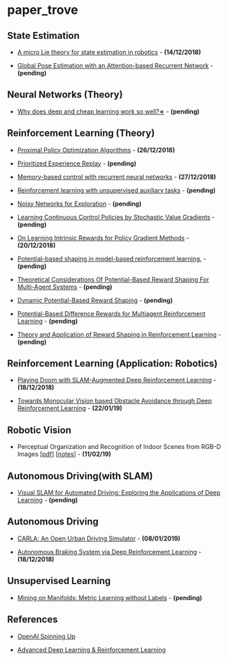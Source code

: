 # paper_trove


## State Estimation

- [A micro Lie theory for state estimation in robotics](https://arxiv.org/pdf/1812.01537.pdf) - **(14/12/2018)**

- [Global Pose Estimation with an Attention-based Recurrent Network](https://arxiv.org/pdf/1802.06857.pdf) - **(pending)**


## Neural Networks (Theory)

- [Why does deep and cheap learning work so well?∗](https://arxiv.org/pdf/1608.08225.pdf) - **(pending)**



## Reinforcement Learning (Theory)

- [Proximal Policy Optimization Algorithms](https://arxiv.org/pdf/1707.06347.pdf) - **(26/12/2018)**

- [Prioritized Experience Replay](https://arxiv.org/pdf/1511.05952.pdf) - **(pending)**

- [Memory-based control with recurrent neural networks](http://rll.berkeley.edu/deeprlworkshop/papers/rdpg.pdf) - **(27/12/2018)** 

- [Reinforcement learning with unsupervised auxiliary tasks](https://arxiv.org/pdf/1611.05397.pdf) - **(pending)**

- [Noisy Networks for Exploration](https://arxiv.org/pdf/1706.10295.pdf) - **(pending)**

- [Learning Continuous Control Policies by Stochastic Value Gradients](https://papers.nips.cc/paper/5796-learning-continuous-control-policies-by-stochastic-value-gradients.pdf) - **(pending)**

- [On Learning Intrinsic Rewards for Policy Gradient Methods](https://arxiv.org/pdf/1804.06459.pdf) - **(20/12/2018)**

- [Potential-based shaping in model-based reinforcement learning.](https://www.aaai.org/Papers/AAAI/2008/AAAI08-096.pdf) - **(pending)**

- [Theoretical Considerations Of Potential-Based Reward Shaping For Multi-Agent Systems](http://www.aamas-conference.org/Proceedings/aamas2011/papers/D1_G45.pdf) - **(pending)**

- [Dynamic Potential-Based Reward Shaping](http://www.ifaamas.org/Proceedings/aamas2012/papers/2C_3.pdf) - **(pending)**

- [Potential-Based Difference Rewards for Multiagent Reinforcement Learning](http://web.engr.oregonstate.edu/~ktumer/publications/files/tumer-devlin_aamas14.pdf) - **(pending)**

- [Theory and Application of Reward Shaping in Reinforcement Learning](https://core.ac.uk/download/pdf/4820036.pdf) - **(pending)**



## Reinforcement Learning (Application: Robotics)

- [Playing Doom with SLAM-Augmented Deep Reinforcement Learning](https://arxiv.org/pdf/1612.00380.pdf) - **(18/12/2018)**

- [Towards Monocular Vision based Obstacle
Avoidance through Deep Reinforcement Learning](https://arxiv.org/pdf/1706.09829.pdf) - **(22/01/19)**

## Robotic Vision 

- Perceptual Organization and Recognition of Indoor Scenes from RGB-D Images [[pdf](http://saurabhg.web.illinois.edu/pdfs/gupta2013perceptual.pdf)] [[notes](papers/Gupta_Perceptual_Organization_and_2013_CVPR_paper.pdf)] - **(11/02/19)**


## Autonomous Driving(with SLAM)

- [Visual SLAM for Automated Driving: Exploring the Applications of Deep Learning](http://openaccess.thecvf.com/content_cvpr_2018_workshops/papers/w9/Milz_Visual_SLAM_for_CVPR_2018_paper.pdf) - **(pending)**



## Autonomous Driving

- [CARLA: An Open Urban Driving Simulator](http://proceedings.mlr.press/v78/dosovitskiy17a/dosovitskiy17a.pdf) - **(08/01/2019)**

- [Autonomous Braking System via Deep Reinforcement Learning](https://arxiv.org/pdf/1702.02302.pdf) - **(18/12/2018)**



## Unsupervised Learning

- [Mining on Manifolds: Metric Learning without Labels](http://openaccess.thecvf.com/content_cvpr_2018/papers/Iscen_Mining_on_Manifolds_CVPR_2018_paper.pdf) - **(pending)**


## References

- [OpenAI Spinning Up](https://spinningup.openai.com/en/latest/spinningup/keypapers.html?fbclid=IwAR3j3vHa7FlMWuH8As4JogbNDhyRKHWiaU3FgFEXSH35yj8FmOPHuYbGFtk)

- [Advanced Deep Learning & Reinforcement Learning](https://www.youtube.com/playlist?list=PLqYmG7hTraZDNJre23vqCGIVpfZ_K2RZs)


